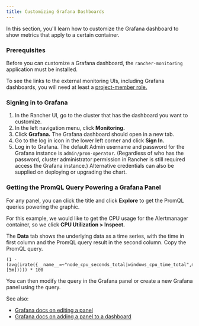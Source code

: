 ```yaml
---
title: Customizing Grafana Dashboards
---
```


In this section, you'll learn how to customize the Grafana dashboard to show metrics that apply to a certain container.

### Prerequisites

Before you can customize a Grafana dashboard, the `rancher-monitoring` application must be installed.

To see the links to the external monitoring UIs, including Grafana dashboards, you will need at least a [project-member role.](../../../explanations/integrations-in-rancher/monitoring-and-alerting/rbac-for-monitoring.md#users-with-rancher-cluster-manager-based-permissions)

### Signing in to Grafana

1. In the Rancher UI, go to the cluster that has the dashboard you want to customize.
1. In the left navigation menu, click **Monitoring.**
1. Click **Grafana.** The Grafana dashboard should open in a new tab.
1. Go to the log in icon in the lower left corner and click **Sign In.**
1. Log in to Grafana. The default Admin username and password for the Grafana instance is `admin/prom-operator`. (Regardless of who has the password, cluster administrator permission in Rancher is still required access the Grafana instance.) Alternative credentials can also be supplied on deploying or upgrading the chart.


### Getting the PromQL Query Powering a Grafana Panel

For any panel, you can click the title and click **Explore** to get the PromQL queries powering the graphic.

For this example, we would like to get the CPU usage for the Alertmanager container, so we click **CPU Utilization > Inspect.**

The **Data** tab shows the underlying data as a time series, with the time in first column and the PromQL query result in the second column. Copy the PromQL query.

```
(1 - (avg(irate({__name__=~"node_cpu_seconds_total|windows_cpu_time_total",mode="idle"}[5m])))) * 100
```

You can then modify the query in the Grafana panel or create a new Grafana panel using the query.

See also:

- [Grafana docs on editing a panel](https://grafana.com/docs/grafana/latest/panels/panel-editor/)
- [Grafana docs on adding a panel to a dashboard](https://grafana.com/docs/grafana/latest/panels/add-a-panel/)